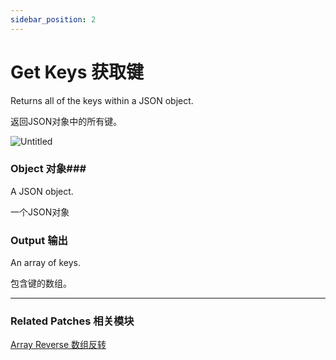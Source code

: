 ```yaml
---
sidebar_position: 2
---
```


# Get Keys 获取键

Returns all of the keys within a JSON object.

返回JSON对象中的所有键。

![Untitled](https://s3.us-west-2.amazonaws.com/secure.notion-static.com/bb2ffc03-2ea8-49b4-a7d2-c24cf5bc6eb4/Untitled.png?X-Amz-Algorithm=AWS4-HMAC-SHA256&X-Amz-Content-Sha256=UNSIGNED-PAYLOAD&X-Amz-Credential=AKIAT73L2G45EIPT3X45%2F20220602%2Fus-west-2%2Fs3%2Faws4_request&X-Amz-Date=20220602T164534Z&X-Amz-Expires=86400&X-Amz-Signature=d81496e0ef3b53266cc8bad920a4b996a10040d962495b652621e7389440e5b8&X-Amz-SignedHeaders=host&response-content-disposition=filename%20%3D%22Untitled.png%22&x-id=GetObject)

### Object 对象### 

A JSON object.

一个JSON对象

### Output 输出

An array of keys.

包含键的数组。

------

### Related Patches 相关模块

[Array Reverse 数组反转](./Array%20Reverse)
